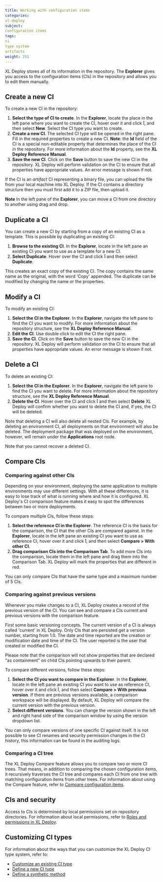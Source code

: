 ```yaml
---
title: Working with configuration items
categories:
xl-deploy
subject:
Configuration items
tags:
ci
type system
artifacts
weight: 251
---
```


XL Deploy stores all of its information in the repository. The **Explorer** gives you access to the configuration items (CIs) in the repository and allows you to edit them manually.

## Create a new CI

To create a new CI in the repository:

1. **Select the type of CI to create**. In the **Explorer**, locate the place in the left pane where you want to create the CI, hover over it and click ![Explorer action menu](/images/menu_three_dots.png), and then select **New**. Select the CI type you want to create.
2. **Create a new CI**. The selected CI type will be opened in the right pane. Fill in the required properties to create a new CI. **Note**: the **Id** field of the CI is a special non-editable property that determines the place of the CI in the repository. For more information about the **Id** property, see the **XL Deploy Reference Manual**.
3. **Save the new CI**. Click on the **Save** button to save the new CI in the repository. XL Deploy will perform validation on the CI to ensure that all properties have appropriate values. An error message is shown if not.

If the CI is an _artifact_ CI representing a binary file, you can upload the file from your local machine into XL Deploy. If the CI contains a directory structure then you must first add it to a ZIP file, then upload it.

**Note** In the left pane of the **Explorer**, you can move a CI from one directory to another using drag and drop.

## Duplicate a CI

You can create a new CI by starting from a copy of an existing CI as a template. This is possible by duplicating an existing CI:

1. **Browse to the existing CI**. In the **Explorer**, locate in the left pane an existing CI you want to use as a template for a new CI.
2. **Select Duplicate**. Hover over the CI and click ![Explorer action menu](/images/menu_three_dots.png) and then select **Duplicate**.

This creates an exact copy of the existing CI. The copy contains the same name as the original, with the word 'Copy' appended.
The duplicate can be modified by changing the name or the properties.

## Modify a CI

To modify an existing CI:

1. **Select the CI in the Explorer**. In the **Explorer**, navigate the left pane to find the CI you want to modify. For more information about the repository structure, see the **XL Deploy Reference Manual**.
2. **Edit the CI**. Use double click to edit the CI the right pane.
3. **Save the CI**. Click on the **Save** button to save the new CI in the repository. XL Deploy will perform validation on the CI to ensure that all properties have appropriate values. An error message is shown if not.

## Delete a CI

To delete an existing CI:

1. **Select the CI in the Explorer**. In the **Explorer**, navigate the left pane to find the CI you want to delete. For more information about the repository structure, see the **XL Deploy Reference Manual**.
2. **Delete the CI**. Hover over the CI and click ![Explorer action menu](/images/menu_three_dots.png) and then select **Delete** XL Deploy will confirm whether you want to delete the CI and, if yes, the CI will be deleted.

Note that deleting a CI will also delete all nested CIs. For example, by deleting an environment CI, all deployments on that environment will also be deleted. The deployment package that was deployed on the environment, however, will remain under the **Applications** root node.

Note that you cannot recover a deleted CI.

## Compare CIs

### Comparing against other CIs

Depending on your environment, deploying the same application to multiple environments may use different settings. With all these differences, it is easy to lose track of what is running where and how it is configured. XL Deploy's CI comparison feature makes it easy to spot the differences between two or more deployments.

To compare multiple CIs, follow these steps:

1. **Select the reference CI in the Explorer**. The reference CI is the basis for the comparison, the CI that the other CIs are compared against. In the **Explorer**, locate in the left pane an existing CI you want to use as reference CI, hover over it and click ![Explorer action menu](/images/menu_three_dots.png), and then select **Compare > With other CI**.
2. **Drag comparison CIs into the Comparison Tab**. To add more CIs into the comparison, locate them in the left pane and drag them into the Comparison Tab. XL Deploy will mark the properties that are different in red.

You can only compare CIs that have the same type and a maximum number of 5 CIs.

### Comparing against previous versions

Whenever you make changes to a CI, XL Deploy creates a record of the previous version of the CI. You can see and compare a CIs current and previous versions with the comparison feature.

First some basic versioning concepts. The current version of a CI is always called 'current' in XL Deploy. Only CIs that are persisted get a version number, starting from 1.0. The date and time reported are the creation or modification date and time of the CI. The user reported is the user that created or modified the CI.

Please note that the comparison will not show properties that are declared "as containment" on child CIs pointing upwards to their parent.

To compare different versions, follow these steps:

1. **Select the CI you want to compare in the Explorer**. In the **Explorer**, locate in the left pane an existing CI you want to use as reference CI, hover over it and click ![Explorer action menu](/images/menu_three_dots.png), and then select **Compare > With previous version**. If there are previous versions available, a comparison workspace will be displayed. By default, XL Deploy will compare the current version with the previous version.
2. **Select different versions**. You can change the version shown in the left and right hand side of the comparison window by using the version dropdown list.

You can only compare versions of one specific CI against itself. It is not possible to see CI renames and security permission changes in the CI history, this information can be found in the auditing logs.

### Comparing a CI tree

The XL Deploy Compare feature allows you to compare two or more CI trees. That means, in addition to comparing the chosen configuration items, it recursively traverses the CI tree and compares each CI from one tree with matching configuration items from other trees. For information about using the Compare feature, refer to [Compare configuration items](/xl-deploy/how-to/compare-configuration-items.html).

## CIs and security

Access to CIs is determined by local permissions set on repository directories. For information about local permissions, refer to [Roles and permissions in XL Deploy](/xl-deploy/concept/roles-and-permissions-in-xl-deploy.html#local-permissions).

## Customizing CI types

For information about the ways that you can customize the XL Deploy CI type system, refer to:

* [Customize an existing CI type](/xl-deploy/how-to/customize-an-existing-ci-type.html)
* [Define a new CI type](/xl-deploy/how-to/define-a-new-ci-type.html)
* [Define a synthetic method](/xl-deploy/how-to/define-a-synthetic-method.html)
